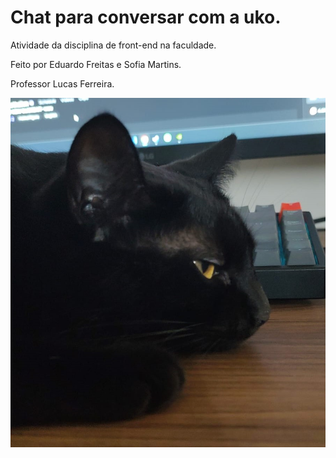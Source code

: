 # Chat para conversar com a uko.

Atividade da disciplina de front-end na faculdade.

Feito por Eduardo Freitas e Sofia Martins.

Professor Lucas Ferreira.

<img src="./uko.jpg" alt="uko">
